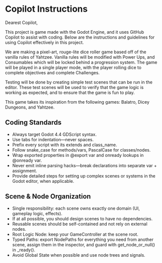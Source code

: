 # Copilot Instructions
Dearest Copilot,

This project is game made with the Godot Engine, and it uses GitHub Copilot to assist with coding. Below are the instructions and guidelines for using Copilot effectively in this project.

We are making a pixel-art, rouge-lite dice roller game based off of the vanilla rules of Yahtzee.  Vanilla rules will be modified with Power Ups, and Consumables which will be locked behind a progression system.  The game will be played in a single player mode, with the player rolling dice to complete objectives and complete Challenges.

Testing will be done by creating simple test scenes that can be run in the editor.  These test scenes will be used to verify that the game logic is working as expected, and to ensure that the game is fun to play.

This game takes its inspiration from the following games: Balatro, Dicey Dungeons, and Yahtzee.  

## Coding Standards
- Always target Godot 4.4 GDScript syntax.
- Use tabs for indentation—never spaces.
- Prefix every script with its extends and class_name.
- Follow snake_case for methods/vars, PascalCase for classes/nodes.
- Wrap exported properties in @export var and onready lookups in @onready var.
- Never emit inline parsing hacks—break declarations into separate var + assignment.
- Provide detailed steps for setting up complex scenes or systems in the Godot editor, when applicable.

## Scene & Node Organization
- Single responsibility: each scene owns exactly one domain (UI, gameplay logic, effects).
- If at all possible, you should design scenes to have no dependencies.
- Reusable scenes should be self-contained and not rely on external nodes.
- Root Logic Node: keep your GameController at the scene root.
- Typed Paths: export NodePaths for everything you need from another scene, assign them in the inspector, and guard with get_node_or_null() in _ready().
- Avoid Global State when possible and use node trees and signals.